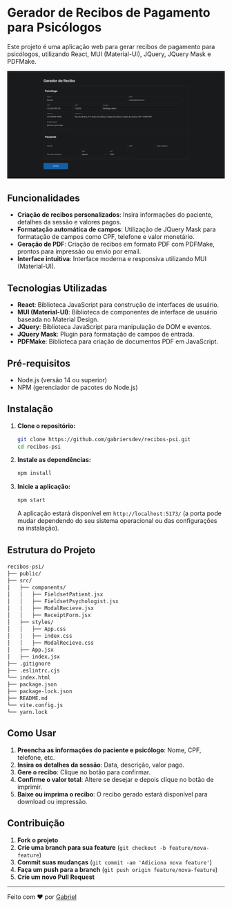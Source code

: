 # Gerador de Recibos de Pagamento para Psicólogos

Este projeto é uma aplicação web para gerar recibos de pagamento para psicólogos, utilizando React, MUI (Material-UI), JQuery, JQuery Mask e PDFMake.

![Captura de tela](./screen-1.png)

## Funcionalidades

- **Criação de recibos personalizados**: Insira informações do paciente, detalhes da sessão e valores pagos.
- **Formatação automática de campos**: Utilização de JQuery Mask para formatação de campos como CPF, telefone e valor monetário.
- **Geração de PDF**: Criação de recibos em formato PDF com PDFMake, prontos para impressão ou envio por email.
- **Interface intuitiva**: Interface moderna e responsiva utilizando MUI (Material-UI).

## Tecnologias Utilizadas

- **React**: Biblioteca JavaScript para construção de interfaces de usuário.
- **MUI (Material-UI)**: Biblioteca de componentes de interface de usuário baseada no Material Design.
- **JQuery**: Biblioteca JavaScript para manipulação de DOM e eventos.
- **JQuery Mask**: Plugin para formatação de campos de entrada.
- **PDFMake**: Biblioteca para criação de documentos PDF em JavaScript.

## Pré-requisitos

- Node.js (versão 14 ou superior)
- NPM (gerenciador de pacotes do Node.js)

## Instalação

1. **Clone o repositório:**

   ```sh
   git clone https://github.com/gabriersdev/recibos-psi.git
   cd recibos-psi
   ```

2. **Instale as dependências:**

   ```sh
   npm install
   ```

3. **Inicie a aplicação:**

   ```sh
   npm start
   ```

   A aplicação estará disponível em `http://localhost:5173/` (a porta pode mudar dependendo do seu sistema operacional ou das configurações na instalação).

## Estrutura do Projeto

```
recibos-psi/
├── public/
├── src/
│   ├── components/
│   │   ├── FieldsetPatient.jsx
│   │   ├── FieldsetPsychologist.jsx
│   │   ├── ModalRecieve.jsx
│   │   ├── ReceiptForm.jsx
│   ├── styles/
│   │   ├── App.css
│   │   ├── index.css
│   │   ├── ModalRecieve.css
│   ├── App.jsx
│   ├── index.jsx
├── .gitignore
├── .eslintrc.cjs
└── index.html
├── package.json
├── package-lock.json
├── README.md
└── vite.config.js
└── yarn.lock
```

## Como Usar

1. **Preencha as informações do paciente e psicólogo**: Nome, CPF, telefone, etc.
2. **Insira os detalhes da sessão**: Data, descrição, valor pago.
3. **Gere o recibo**: Clique no botão para confirmar.
4. **Confirme o valor total**: Altere se desejar e depois clique no botão de imprimir.
5. **Baixe ou imprima o recibo**: O recibo gerado estará disponível para download ou impressão.

## Contribuição

1. **Fork o projeto**
2. **Crie uma branch para sua feature** (`git checkout -b feature/nova-feature`)
3. **Commit suas mudanças** (`git commit -am 'Adiciona nova feature'`)
4. **Faça um push para a branch** (`git push origin feature/nova-feature`)
5. **Crie um novo Pull Request**

---

Feito com ♥ por [Gabriel](https://github.com/gabriersdev)
